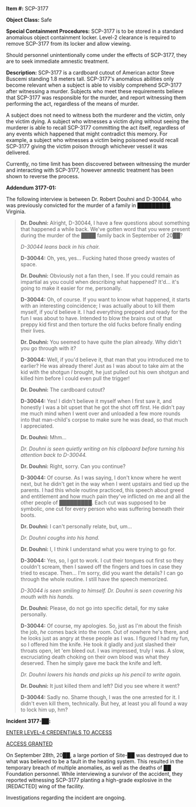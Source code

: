 **Item #:** SCP-3177

**Object Class:** Safe

**Special Containment Procedures:** SCP-3177 is to be stored in a standard anomalous object containment locker. Level-2 clearance is required to remove SCP-3177 from its locker and allow viewing.

Should personnel unintentionally come under the effects of SCP-3177, they are to seek immediate amnestic treatment.

**Description:** SCP-3177 is a cardboard cutout of American actor Steve Buscemi standing 1.8 meters tall. SCP-3177's anomalous abilities only become relevant when a subject is able to visibly comprehend SCP-3177 after witnessing a murder. Subjects who meet these requirements believe that SCP-3177 was responsible for the murder, and report witnessing them performing the act, regardless of the means of murder.

A subject does not need to witness both the murderer and the victim, only the victim dying. A subject who witnesses a victim dying without seeing the murderer is able to recall SCP-3177 committing the act itself, regardless of any events which happened that might contradict this memory. For example, a subject who witnesses a victim being poisoned would recall SCP-3177 giving the victim poison through whichever vessel it was delivered.

Currently, no time limit has been discovered between witnessing the murder and interacting with SCP-3177, however amnestic treatment has been shown to reverse the process.

**Addendum 3177-01:**

The following interview is between Dr. Robert Douhni and D-30044, who was previously convicted for the murder of a family in █████████, Virginia.

> **<Begin Log>**
> 
> **Dr. Douhni:** Alright, D-30044, I have a few questions about something that happened a while back. We've gotten word that you were present during the murder of the ████ family back in September of 20██?
> 
> _D-30044 leans back in his chair._
> 
> **D-30044:** Oh, yes, yes… Fucking hated those greedy wastes of space.
> 
> **Dr. Douhni:** Obviously not a fan then, I see. If you could remain as impartial as you could when describing what happened? It'd… it's going to make it easier for me, personally.
> 
> **D-30044:** Oh, of course. If you want to know what happened, it starts with an interesting coincidence; I was actually about to kill them myself, if you'd believe it. I had everything prepped and ready for the fun I was about to have. Intended to blow the brains out of that preppy kid first and then torture the old fucks before finally ending their lives.
> 
> **Dr. Douhni:** You seemed to have quite the plan already. Why didn't you go through with it?
> 
> **D-30044:** Well, if you'd believe it, that man that you introduced me to earlier? He was already there! Just as I was about to take aim at the kid with the shotgun _I_ brought, he just pulled out his own shotgun and killed him before I could even pull the trigger!
> 
> **Dr. Douhni:** The cardboard cutout?
> 
> **D-30044:** Yes! I didn't believe it myself when I first saw it, and honestly I was a bit upset that he got the shot off first. He didn't pay me much mind when I went over and unloaded a few more rounds into that man-child's corpse to make sure he was dead, so that much I appreciated.
> 
> **Dr. Douhni:** Mhm…
> 
> _Dr. Douhni is seen quietly writing on his clipboard before turning his attention back to D-30044._
> 
> **Dr. Douhni:** Right, sorry. Can you continue?
> 
> **D-30044:** Of course. As I was saying, I don't know where he went next, but he didn't get in the way when I went upstairs and tied up the parents. I had this whole routine practiced, this speech about greed and entitlement and how much pain they've inflicted on me and all the other people of █████████. Each cut was supposed to be symbolic, one cut for every person who was suffering beneath their boots.
> 
> **Dr. Douhni:** I can't personally relate, but, um…
> 
> _Dr. Douhni coughs into his hand._
> 
> **Dr. Douhni:** I, I think I understand what you were trying to go for.
> 
> **D-30044:** Yes, so, I got to work. I cut their tongues out first so they couldn't scream, then I sawed off the fingers and toes in case they tried to escape. Then… I'm sorry, did you want the details? I can go through the whole routine. I still have the speech memorized.
> 
> _D-30044 is seen smiling to himself. Dr. Douhni is seen covering his mouth with his hands._
> 
> **Dr. Douhni:** Please, do not go into specific detail, for my sake personally.
> 
> **D-30044:** Of course, my apologies. So, just as I'm about the finish the job, _he_ comes back into the room. Out of nowhere he's there, and he looks just as angry at these people as I was. I figured I had my fun, so I offered him the knife. He took it gladly and just slashed their throats open, let 'em bleed out. I was impressed, truly I was. A slow, excruciating death choking on their own blood was what they deserved. Then he simply gave me back the knife and left.
> 
> _Dr. Douhni lowers his hands and picks up his pencil to write again._
> 
> **Dr. Douhni:** It just killed them and left? Did you see where it went?
> 
> **D-30044:** Sadly no. Shame though, I was the one arrested for it. I didn't even kill them, technically. But hey, at least you all found a way to lock him up, hm?
> 
> **<End Log>**

**Incident 3177-██:**

[ENTER LEVEL-4 CREDENTIALS TO ACCESS](javascript:;)

[ACCESS GRANTED](javascript:;)

On September 28th, 20██, a large portion of Site-██ was destroyed due to what was believed to be a fault in the heating system. This resulted in the temporary breach of multiple anomalies, as well as the deaths of ██ Foundation personnel. While interviewing a survivor of the accident, they reported witnessing SCP-3177 planting a high-grade explosive in the \[REDACTED\] wing of the facility.

Investigations regarding the incident are ongoing.